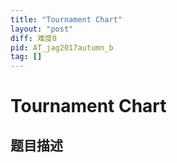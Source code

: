 ```yaml
---
title: "Tournament Chart"
layout: "post"
diff: 难度0
pid: AT_jag2017autumn_b
tag: []
---
```


# Tournament Chart

## 题目描述

[problemUrl]: https://atcoder.jp/contests/jag2017autumn/tasks/jag2017autumn_b



